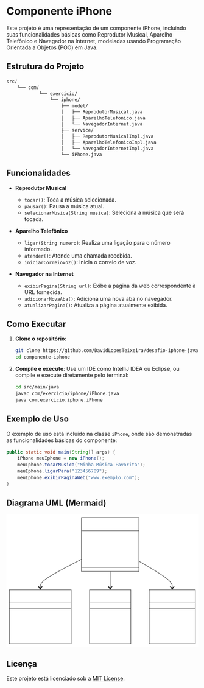 # Componente iPhone

Este projeto é uma representação de um componente iPhone, incluindo suas funcionalidades básicas como Reprodutor Musical, Aparelho Telefônico e Navegador na Internet, modeladas usando Programação Orientada a Objetos (POO) em Java.

## Estrutura do Projeto

```
src/ 
    └── com/
            └── exercicio/
                └── iphone/
                    ├── model/
                    │   ├── ReprodutorMusical.java
                    │   ├── AparelhoTelefonico.java
                    │   └── NavegadorInternet.java
                    ├── service/
                    │   ├── ReprodutorMusicalImpl.java
                    │   ├── AparelhoTelefonicoImpl.java
                    │   └── NavegadorInternetImpl.java
                    └── iPhone.java
```

## Funcionalidades

- **Reprodutor Musical**
  - `tocar()`: Toca a música selecionada.
  - `pausar()`: Pausa a música atual.
  - `selecionarMusica(String musica)`: Seleciona a música que será tocada.

- **Aparelho Telefônico**
  - `ligar(String numero)`: Realiza uma ligação para o número informado.
  - `atender()`: Atende uma chamada recebida.
  - `iniciarCorreioVoz()`: Inicia o correio de voz.

- **Navegador na Internet**
  - `exibirPagina(String url)`: Exibe a página da web correspondente à URL fornecida.
  - `adicionarNovaAba()`: Adiciona uma nova aba no navegador.
  - `atualizarPagina()`: Atualiza a página atualmente exibida.

## Como Executar

1. **Clone o repositório**:
   ```bash
   git clone https://github.com/DavidLopesTeixeira/desafio-iphone-java-dio.git
   cd componente-iphone
   ```

2. **Compile e execute**:
   Use um IDE como IntelliJ IDEA ou Eclipse, ou compile e execute diretamente pelo terminal:
   ```bash
   cd src/main/java
   javac com/exercicio/iphone/iPhone.java
   java com.exercicio.iphone.iPhone
   ```

## Exemplo de Uso

O exemplo de uso está incluído na classe `iPhone`, onde são demonstradas as funcionalidades básicas do componente:

```java
public static void main(String[] args) {
    iPhone meuIphone = new iPhone();
    meuIphone.tocarMusica("Minha Música Favorita");
    meuIphone.ligarPara("123456789");
    meuIphone.exibirPaginaWeb("www.exemplo.com");
}
```

##  Diagrama UML (Mermaid)
![mermaid-diagram-2024-09-24-013723.svg](mermaid-diagram-2024-09-24-013723.svg)

## Licença

Este projeto está licenciado sob a [MIT License](LICENSE).


